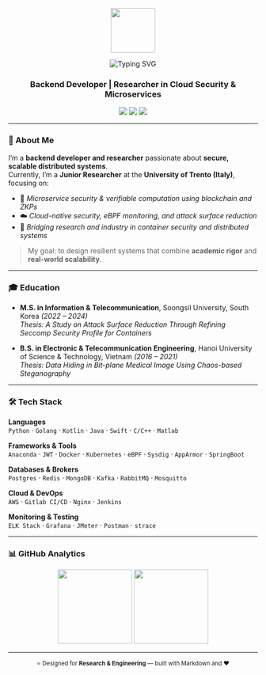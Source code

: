 <!-- README.md -->

<div align="center">
  <img src="https://media.giphy.com/media/MeJgB3yMMwIaHmKD4z/giphy.gif" width="90"/>
</div>

<p align="center">
  <img src="https://readme-typing-svg.demolab.com?font=Fira+Code&pause=2000&color=00BFFF&center=true&vCenter=true&width=600&lines=Hi%2C+I'm+Nguyen+Thi+Thuy+Linh+%F0%9F%91%8B" alt="Typing SVG" />
</p>
<h3 align="center">Backend Developer | Researcher in Cloud Security & Microservices</h3>

<p align="center">
  <a href="https://www.linkedin.com/in/thi-thuy-linh-nguyen-5294431a0/"><img src="https://img.shields.io/badge/LinkedIn-blue?style=for-the-badge&logo=linkedin&logoColor=white"></a>
  <a href="mailto:linhntt.unitn@gmail.com"><img src="https://img.shields.io/badge/Gmail-red?style=for-the-badge&logo=gmail&logoColor=white"></a>
  <a href="https://github.com/Linhhntt"><img src="https://img.shields.io/badge/GitHub-black?style=for-the-badge&logo=github&logoColor=white"></a>
</p>

---

### 🧭 About Me

I’m a **backend developer and researcher** passionate about **secure, scalable distributed systems**.  
Currently, I’m a **Junior Researcher** at the **University of Trento (Italy)**, focusing on:
- 🧩 *Microservice security & verifiable computation using blockchain and ZKPs*
- ☁️ *Cloud-native security, eBPF monitoring, and attack surface reduction*
- 🔐 *Bridging research and industry in container security and distributed systems*

> My goal: to design resilient systems that combine **academic rigor** and **real-world scalability**.

---

### 🎓 Education

- **M.S. in Information & Telecommunication**, Soongsil University, South Korea *(2022 – 2024)*  
  *Thesis: A Study on Attack Surface Reduction Through Refining Seccomp Security Profile for Containers*

- **B.S. in Electronic & Telecommunication Engineering**, Hanoi University of Science & Technology, Vietnam *(2016 – 2021)*  
  *Thesis: Data Hiding in Bit-plane Medical Image Using Chaos-based Steganography*

---


### 🛠️ Tech Stack

**Languages**  
`Python` · `Golang` · `Kotlin` · `Java` · `Swift` · `C/C++` · `Matlab`

**Frameworks & Tools**  
 `Anaconda` · `JWT` · `Docker` · `Kubernetes` · `eBPF` · `Sysdig` · `AppArmor` · `SpringBoot`

**Databases & Brokers**  
`Postgres` · `Redis` · `MongoDB` · `Kafka` · `RabbitMQ` · `Mosquitto`

**Cloud & DevOps**  
`AWS` · `Gitlab CI/CD` · `Nginx` · `Jenkins` 

**Monitoring & Testing**  
`ELK Stack` · `Grafana` · `JMeter` · `Postman` · `strace`

---

### 📊 GitHub Analytics

<p align="center">
  <img src="https://github-readme-stats.vercel.app/api?username=Linhhntt&show_icons=true&theme=transparent&hide_title=true" height="150" />
  <img src="https://github-readme-stats.vercel.app/api/top-langs/?username=Linhhntt&layout=compact&theme=transparent" height="150" />
</p>

---

<div align="center">
  <sub>⭐ Designed for <b>Research & Engineering</b> — built with Markdown and ❤️</sub>
</div>
